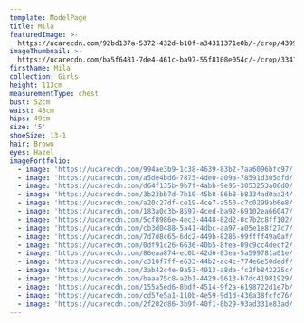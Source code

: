 ```yaml
---
template: ModelPage
title: Mila
featuredImage: >-
  https://ucarecdn.com/92bd137a-5372-432d-b10f-a34311371e0b/-/crop/4399x2655/0,2451/-/preview/
imageThumbnail: >-
  https://ucarecdn.com/ba5f6481-7de4-461c-ba97-55f8108e054c/-/crop/3341x4340/562,0/-/preview/
firstName: Mila
collection: Girls
height: 113cm
measurementType: chest
bust: 52cm
waist: 48cm
hips: 49cm
size: '5'
shoeSize: 13-1
hair: Brown
eyes: Hazel
imagePortfolio:
  - image: 'https://ucarecdn.com/994ae3b9-1c38-4639-83b2-7aa6096bfc97/'
  - image: 'https://ucarecdn.com/a5de4bd6-7875-4de0-a09a-78591d305dfd/'
  - image: 'https://ucarecdn.com/d64f135b-9b7f-4abb-9e96-3053253a06d0/'
  - image: 'https://ucarecdn.com/3b23bb7d-7b10-45b8-86b8-b8334ad0aa24/'
  - image: 'https://ucarecdn.com/a20c27df-ce19-4ce7-a550-c7c0299ab6e8/'
  - image: 'https://ucarecdn.com/183a0c3b-8597-4ced-ba92-69102ea66047/'
  - image: 'https://ucarecdn.com/5cf8986e-4ec3-4448-82d2-0c7b2c8ff102/'
  - image: 'https://ucarecdn.com/cb3d0488-5a41-4dbc-aa97-a05e1e8f27c7/'
  - image: 'https://ucarecdn.com/7d7d8c65-6dc2-449b-8286-99ffff49a0af/'
  - image: 'https://ucarecdn.com/0df91c26-6636-40b5-8fea-09c9cc4decf2/'
  - image: 'https://ucarecdn.com/86eaa874-ec0b-42d6-83ea-5a599781a01e/'
  - image: 'https://ucarecdn.com/c310f7ff-e633-44b2-ac4c-774e6e50dedf/'
  - image: 'https://ucarecdn.com/3ab42c4e-9a53-4013-a8da-fc2fb842225c/'
  - image: 'https://ucarecdn.com/baaa75c8-a2b1-4429-9613-b7dc41981929/'
  - image: 'https://ucarecdn.com/155a5ed6-8bdf-4514-9f2a-6198722d1e7b/'
  - image: 'https://ucarecdn.com/cd57e5a1-110b-4e59-9d1d-436a38fcfd76/'
  - image: 'https://ucarecdn.com/2f202d86-3b9f-40f1-8b29-93ad331e83ad/'
---
```


